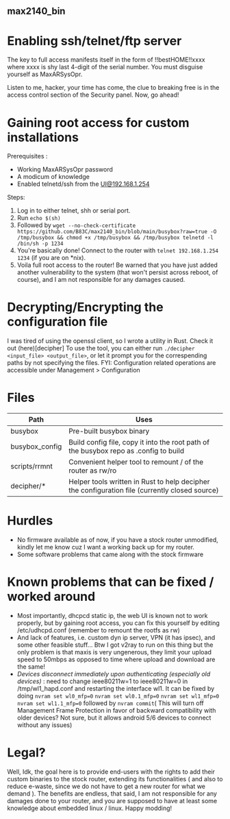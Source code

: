 ## max2140_bin

# Enabling ssh/telnet/ftp server
The key to full access manifests itself in the form of !!bestHOME!!xxxx where xxxx is shy last 4-digit of the serial number. You must disguise yourself as MaxARSysOpr.

Listen to me, hacker, your time has come, the clue to breaking free is in the access control section of the Security panel. Now, go ahead!

# Gaining root access for custom installations 
Prerequisites : 
- Working MaxARSysOpr password
- A modicum of knowledge 
- Enabled telnetd/ssh from the UI@192.168.1.254

Steps:

1. Log in to either telnet, shh or serial port.
2. Run `echo $(sh)`
3. Followed by `wget --no-check-certificate https://github.com/B83C/max2140_bin/blob/main/busybox?raw=true -O /tmp/busybox && chmod +x /tmp/busybox && /tmp/busybox telnetd -l /bin/sh -p 1234` 
6. You're basically done! Connect to the router with `telnet 192.168.1.254 1234` (if you are on *nix). 
7. Voila full root access to the router! Be warned that you have just added another vulnerability to the system (that won't persist across reboot, of course), and I am not responsible for any damages caused.

# Decrypting/Encrypting the configuration file
I was tired of using the openssl client, so I wrote a utility in Rust. Check it out (here)[decipher]
To use the tool, you can either run `./decipher <input_file> <output_file>`, or let it prompt you for the correspending paths by not specifying the files.
FYI: Configuration related operations are accessible under Management > Configuration

# Files

| Path           | Uses                                                                                  |
|----------------|---------------------------------------------------------------------------------------|
| busybox        | Pre-built busybox binary                                                              |
| busybox_config | Build config file, copy it into the root path of the busybox repo as .config to build |
| scripts/rrmnt  | Convenient helper tool to remount / of the router as rw/ro                            |
| decipher/*     | Helper tools written in Rust to help decipher the configuration file (currently closed source) |

# Hurdles
- No firmware available as of now, if you have a stock router unmodified, kindly let me know cuz I want a working back up for my router.
- Some software problems that came along with the stock firmware

# Known problems that can be fixed / worked around
- Most importantly, dhcpcd static ip, the web UI is known not to work properly, but by gaining root access, you can fix this yourself by editing /etc/udhcpd.conf (remember to remount the rootfs as rw)
- And lack of features, i.e. custom dyn ip server, VPN (it has ipsec), and some other feasible stuff... Btw I got v2ray to run on this thing but the only problem is that maxis is very ungenerous, they limit your upload speed to 50mbps as opposed to time where upload and download are the same! 
- *Devices disconnect immediately upon authenticating (especially old devices)* : need to change ieee80211w=1 to ieee80211w=0 in /tmp/wl1_hapd.conf and restarting the interface wl1. It can be fixed by doing ```nvram set wl0_mfp=0``` ```nvram set wl0.1_mfp=0``` ```nvram set wl1_mfp=0``` ```nvram set wl1.1_mfp=0``` followed by ```nvram commit```( This will turn off Management Frame Protection in favor of backward compatibility with older devices? Not sure, but it allows android 5/6 devices to connect without any issues)
  
# Legal?
Well, Idk, the goal here is to provide end-users with the rights to add their custom binaries to the stock router, extending its functionalities ( and also to reduce e-waste, since we do not have to get a new router for what we demand ). The benefits are endless, that said, I am not responsible for any damages done to your router, and you are supposed to have at least some knowledge about embedded linux / linux. Happy modding! 

